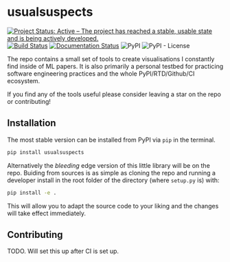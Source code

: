 # usualsuspects

[![Project Status: Active – The project has reached a stable, usable state and is being actively developed.](https://www.repostatus.org/badges/latest/active.svg)](https://www.repostatus.org/#active)
[![Build Status](https://travis-ci.org/paulmorio/usualsuspects.svg?branch=master)](https://travis-ci.org/paulmorio/usualsuspects)
[![Documentation Status](https://readthedocs.org/projects/usualsuspects/badge/?version=latest)](https://usualsuspects.readthedocs.io/en/latest/?badge=latest)
![PyPI](https://img.shields.io/pypi/v/usualsuspects)
![PyPI - License](https://img.shields.io/pypi/l/usualsuspects)


The repo contains a small set of tools to create visualisations I constantly find inside of ML papers. It is also primarily a personal testbed for practicing software engineering practices and the whole PyPI/RTD/Github/CI ecosystem.

If you find any of the tools useful please consider leaving a star on the repo or contributing!

## Installation

The most stable version can be installed from PyPI via `pip` in the terminal.

```bash
pip install usualsuspects
```

Alternatively the *bleeding* edge version of this little library will be on the repo. Buiding from sources is as simple as cloning the repo and running a developer install in the root folder of the directory (where `setup.py` is) with:

```bash
pip install -e . 
```

This will allow you to adapt the source code to your liking and the changes will take effect immediately.

## Contributing
TODO. Will set this up after CI is set up.